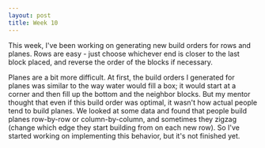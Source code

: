```yaml
---
layout: post
title: Week 10
---
```


This week, I've been working on generating new build orders for rows and planes. Rows are easy - just choose whichever end is closer to the last block placed, and reverse the order of the blocks if necessary.

Planes are a bit more difficult. At first, the build orders I generated for planes was similar to the way water would fill a box; it would start at a corner and then fill up the bottom and the neighbor blocks. But my mentor thought that even if this build order was optimal, it wasn't how actual people tend to build planes. We looked at some data and found that people build planes row-by-row or column-by-column, and sometimes they zigzag (change which edge they start building from on each new row). So I've started working on implementing this behavior, but it's not finished yet.
